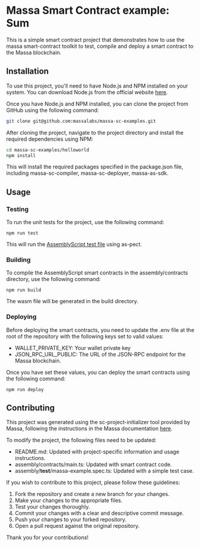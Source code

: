 # Massa Smart Contract example: Sum

This is a simple smart contract project that demonstrates how to use the massa smart-contract toolkit to test, compile and deploy a smart contract to the Massa blockchain.

## Installation
To use this project, you'll need to have Node.js and NPM installed on your system. You can download Node.js from the official website [here](https://nodejs.org/en/download).

Once you have Node.js and NPM installed, you can clone the project from GitHub using the following command:

```bash
git clone git@github.com:massalabs/massa-sc-examples.git
```

After cloning the project, navigate to the project directory and install the required dependencies using NPM:

```bash
cd massa-sc-examples/helloworld
npm install
```

This will install the required packages specified in the package.json file, including massa-sc-compiler, massa-sc-deployer, massa-as-sdk.

## Usage

### Testing
To run the unit tests for the project, use the following command:

```shell
npm run test
```

This will run the [AssemblyScript test file](/assembly/__tests__/massa-example.spec.ts) using as-pect.

### Building
To compile the AssemblyScript smart contracts in the assembly/contracts directory, use the following command:

```shell
npm run build
```

The wasm file will be generated in the build directory.

### Deploying
Before deploying the smart contracts, you need to update the .env file at the root of the repository with the following keys set to valid values:

- WALLET_PRIVATE_KEY: Your wallet private key
- JSON_RPC_URL_PUBLIC: The URL of the JSON-RPC endpoint for the Massa blockchain.

Once you have set these values, you can deploy the smart contracts using the following command:

```shell
npm run deploy
```

## Contributing
This project was generated using the sc-project-initializer tool provided by Massa, following the instructions in the Massa documentation [here](https://docs.massa.net/en/latest/web3-dev/smart-contracts/getting-started.html#setting-up-a-new-project).


To modify the project, the following files need to be updated:

- README.md: Updated with project-specific information and usage instructions.
- assembly/contracts/main.ts: Updated with smart contract code.
- assembly/__test__/massa-example.spec.ts: Updated with a simple test case.

If you wish to contribute to this project, please follow these guidelines:

1. Fork the repository and create a new branch for your changes.
2. Make your changes to the appropriate files.
3. Test your changes thoroughly.
4. Commit your changes with a clear and descriptive commit message.
5. Push your changes to your forked repository.
6. Open a pull request against the original repository.

Thank you for your contributions!
